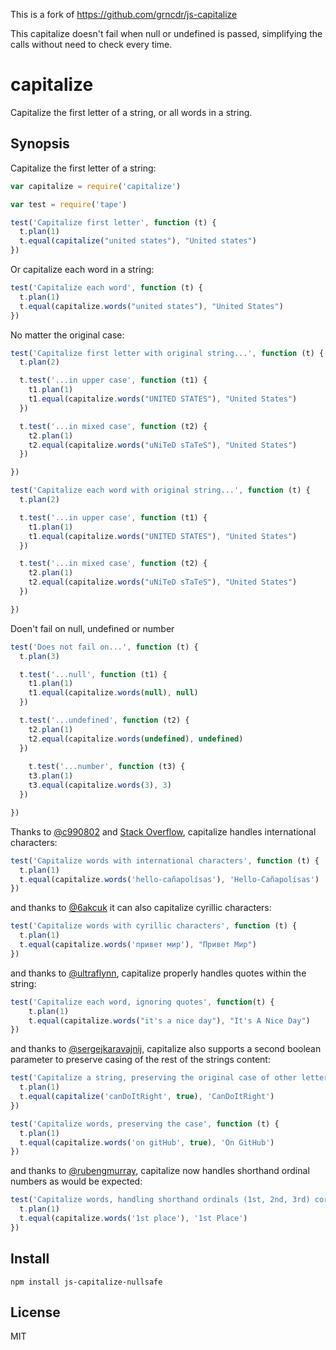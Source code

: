 This is a fork of https://github.com/grncdr/js-capitalize 

This capitalize doesn't fail when null or undefined is passed, simplifying the calls without need to check every time. 

# capitalize

Capitalize the first letter of a string, or all words in a string.

## Synopsis

Capitalize the first letter of a string:

```javascript
var capitalize = require('capitalize')

var test = require('tape')

test('Capitalize first letter', function (t) {
  t.plan(1)
  t.equal(capitalize("united states"), "United states")
})
```

Or capitalize each word in a string:

```javascript
test('Capitalize each word', function (t) {
  t.plan(1)
  t.equal(capitalize.words("united states"), "United States")
})
```

No matter the original case:

```javascript
test('Capitalize first letter with original string...', function (t) {
  t.plan(2)

  t.test('...in upper case', function (t1) {
    t1.plan(1)
    t1.equal(capitalize.words("UNITED STATES"), "United States")
  })

  t.test('...in mixed case', function (t2) {
    t2.plan(1)
    t2.equal(capitalize.words("uNiTeD sTaTeS"), "United States")
  })

})

test('Capitalize each word with original string...', function (t) {
  t.plan(2)

  t.test('...in upper case', function (t1) {
    t1.plan(1)
    t1.equal(capitalize.words("UNITED STATES"), "United States")
  })

  t.test('...in mixed case', function (t2) {
    t2.plan(1)
    t2.equal(capitalize.words("uNiTeD sTaTeS"), "United States")
  })

})
```

Doen't fail on null, undefined or number

```javascript
test('Does not fail on...', function (t) {
  t.plan(3)

  t.test('...null', function (t1) {
    t1.plan(1)
    t1.equal(capitalize.words(null), null)
  })

  t.test('...undefined', function (t2) {
    t2.plan(1)
    t2.equal(capitalize.words(undefined), undefined)
  })
  
    t.test('...number', function (t3) {
    t3.plan(1)
    t3.equal(capitalize.words(3), 3)
  })

})
```

Thanks to [@c990802](https://github.com/grncdr/js-capitalize/pull/2) and [Stack Overflow](http://stackoverflow.com/questions/20690499/concrete-javascript-regex-for-accented-characters-diacritics), capitalize handles international characters:

```javascript
test('Capitalize words with international characters', function (t) {
  t.plan(1)
  t.equal(capitalize.words('hello-cañapolísas'), 'Hello-Cañapolísas')
})
```

and thanks to [@6akcuk](https://github.com/grncdr/js-capitalize/pull/11) it can also capitalize cyrillic characters:

```javascript
test('Capitalize words with cyrillic characters', function (t) {
  t.plan(1)
  t.equal(capitalize.words('привет мир'), "Привет Мир")
})
```

and thanks to [@ultraflynn](https://github.com/grncdr/js-capitalize/pull/3), capitalize properly handles quotes within the string:

```javascript
test('Capitalize each word, ignoring quotes', function(t) {
    t.plan(1)
    t.equal(capitalize.words("it's a nice day"), "It's A Nice Day")
})
```

and thanks to [@sergejkaravajnij](https://github.com/grncdr/js-capitalize/pull/9), capitalize also supports a second boolean parameter to preserve casing of the rest of the strings content:

```javascript
test('Capitalize a string, preserving the original case of other letters', function (t) {
  t.plan(1)
  t.equal(capitalize('canDoItRight', true), 'CanDoItRight')
})

test('Capitalize words, preserving the case', function (t) {
  t.plan(1)
  t.equal(capitalize.words('on gitHub', true), 'On GitHub')
})
```

and thanks to [@rubengmurray](https://github.com/grncdr/js-capitalize/pull/13), capitalize now handles shorthand ordinal numbers as would be expected:

```javascript
test('Capitalize words, handling shorthand ordinals (1st, 2nd, 3rd) correctly', function (t) {
  t.plan(1)
  t.equal(capitalize.words('1st place'), '1st Place')
})
```


## Install

    npm install js-capitalize-nullsafe

## License

MIT
